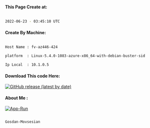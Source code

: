 
   
#### This Page Create at:

```bash

2022-06-23 - 03:45:10 UTC

```

#### Create By Machine:

```bash

Host Name : fv-az446-424

platform  : Linux-5.4.0-1083-azure-x86_64-with-debian-buster-sid

Ip Local  : 10.1.0.5

```
#### Download This code Here:

[![GitHub release (latest by date)](https://img.shields.io/github/v/release/Gosdan-Movsesian/Gosdan?style=for-the-badge&label=Download)](https://github.com/Gosdan-Movsesian/Gosdan/releases) 

</p> 

#### About Me :

[![App-Run](https://github.com/Gosdan-Movsesian/Gosdan/actions/workflows/App-Run.yml/badge.svg)](https://github.com/Gosdan-Movsesian/Gosdan/actions/workflows/App-Run.yml)

```bash

Gosdan-Movsesian

```

